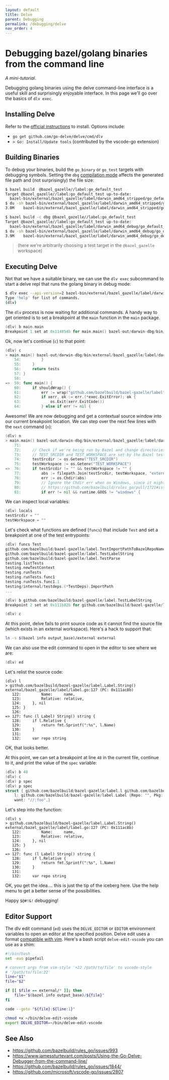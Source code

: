 ```yaml
---
layout: default
title: Delve
parent: Debugging
permalink: /debugging/delve
nav_order: 4
---
```


# Debugging bazel/golang binaries from the command line

<p></p>

_A mini-tutorial_.

<p></p>

Debugging golang binaries using the delve command-line interface is a useful
skill and surprisingly enjoyable interface.  In this page we'll go over the
basics of `dlv exec`.

## Installing Delve

Refer to the [official
instructions](https://github.com/go-delve/delve/tree/master/Documentation/installation)
to install.  Options include:

- `go get github.com/go-delve/delve/cmd/dlv`
- `> Go: Install/Update tools` (contributed by the vscode-go extension)

## Building Binaries

To debug your binaries, build the `go_binary` or `go_test` targets with
debugging symbols.  Setting the `dbg` [compilation
mode](https://github.com/bazelbuild/rules_go/blob/22401d892a4dac2c5c089ea2a5cd9fca5276415e/go/private/mode.bzl)
affects the generated file path and (not surprisingly) the file size:

```bash
$ bazel build  @bazel_gazelle//label:go_default_test
Target @bazel_gazelle//label:go_default_test up-to-date:
  bazel-bin/external/bazel_gazelle/label/darwin_amd64_stripped/go_default_test
$ du -sh bazel-bin/external/bazel_gazelle/label/darwin_amd64_stripped/go_default_test
3.0M	bazel-bin/external/bazel_gazelle/label/darwin_amd64_stripped/go_default_test
```

```bash
$ bazel build -c dbg @bazel_gazelle//label:go_default_test
Target @bazel_gazelle//label:go_default_test up-to-date:
  bazel-bin/external/bazel_gazelle/label/darwin_amd64_debug/go_default_test
$ du -sh bazel-bin/external/bazel_gazelle/label/darwin_amd64_debug/go_default_test
3.9M	bazel-bin/external/bazel_gazelle/label/darwin_amd64_debug/go_default_test
```

> (here we're arbitrarily choosing a test target in the `@bazel_gazelle`
workspace)

## Executing Delve

Not that we have a suitable binary, we can use the `dlv exec` subcommand to
start a delve repl that runs the golang binary in debug mode:

```bash
$ dlv exec --api-version=2 bazel-bin/external/bazel_gazelle/label/darwin_amd64_debug/go_default_test
Type 'help' for list of commands.
(dlv)
```

The `dlv` process is now waiting for additional commands.  A handy way to get
oriented is to set a breakpoint at the `main` function in the `main` package.

```go
(dlv) b main.main
Breakpoint 1 set at 0x114854b for main.main() bazel-out/darwin-dbg/bin/external/bazel_gazelle/label/darwin_amd64_debug/go_default_test%/testmain.go:59
```

Ok, now let's continue (`c`) to that point:

```go
(dlv) c
> main.main() bazel-out/darwin-dbg/bin/external/bazel_gazelle/label/darwin_amd64_debug/go_default_test%/testmain.go:59 (hits goroutine(1):1 total:1) (PC: 0x114854b)
    54:			}
    55:		}
    56:		return tests
    57:	}
    58:
=>  59:	func main() {
    60:		if shouldWrap() {
    61:			err := wrap("github.com/bazelbuild/bazel-gazelle/label")
    62:			if xerr, ok := err.(*exec.ExitError); ok {
    63:				os.Exit(xerr.ExitCode())
    64:			} else if err != nil {
```

Awesome!  We are now debugging and get a contextual source window into our
current breakpoint location.  We can step over the next few lines with the
`next` command (`n`):

```go
(dlv) n
> main.main() bazel-out/darwin-dbg/bin/external/bazel_gazelle/label/darwin_amd64_debug/go_default_test%/testmain.go:76 (PC: 0x11486a2)
    71:
    72:		// Check if we're being run by Bazel and change directories if so.
    73:		// TEST_SRCDIR and TEST_WORKSPACE are set by the Bazel test runner, so that makes a decent proxy.
    74:		testSrcdir := os.Getenv("TEST_SRCDIR")
    75:		testWorkspace := os.Getenv("TEST_WORKSPACE")
=>  76:		if testSrcdir != "" && testWorkspace != "" {
    77:			abs := filepath.Join(testSrcdir, testWorkspace, "external/bazel_gazelle/label")
    78:			err := os.Chdir(abs)
    79:			// Ignore the Chdir err when on Windows, since it might have have runfiles symlinks.
    80:			// https://github.com/bazelbuild/rules_go/pull/1721#issuecomment-422145904
    81:			if err != nil && runtime.GOOS != "windows" {
```

We can inspect local variables:

```go
(dlv) locals
testSrcdir = ""
testWorkspace = ""
```

Let's check what functions are defined (`funcs`) that include `Test` and set a breakpoint
at one of the test entrypoints:

```go
(dlv) funcs Test
github.com/bazelbuild/bazel-gazelle/label.TestImportPathToBazelRepoName
github.com/bazelbuild/bazel-gazelle/label.TestLabelString
github.com/bazelbuild/bazel-gazelle/label.TestParse
testing.listTests
testing.newTestContext
testing.runTests
testing.runTests.func1
testing.runTests.func1.1
testing/internal/testdeps.(*TestDeps).ImportPath
...
```

```go
(dlv) b github.com/bazelbuild/bazel-gazelle/label.TestLabelString
Breakpoint 2 set at 0x111b82b for github.com/bazelbuild/bazel-gazelle/label.TestLabelString() external/bazel_gazelle/label/label_test.go:23
```

```go
(dlv) c
```

At this point, delve fails to print source code as it cannot find the source
file (which exists in an external workspace).  Here's a hack to support that:  

```bash
ln -s $(bazel info output_base)/external external
```

We can also use the edit command to open in the editor to see where we are:

```go
(dlv) ed
```

Let's relist the source code:

```
(dlv) l
> github.com/bazelbuild/bazel-gazelle/label.Label.String() external/bazel_gazelle/label/label.go:127 (PC: 0x111ac8b)
   122:			Name:     name,
   123:			Relative: relative,
   124:		}, nil
   125:	}
   126:
=> 127:	func (l Label) String() string {
   128:		if l.Relative {
   129:			return fmt.Sprintf(":%s", l.Name)
   130:		}
   131:
   132:		var repo string
```

OK, that looks better.

At this point, we can set a breakpoint at line `48` in the current file,
continue to it, and print the value of the `spec` variable:

```go
(dlv) b 48
(dlv) c
(dlv) p spec
(dlv) p spec
struct { github.com/bazelbuild/bazel-gazelle/label.l github.com/bazelbuild/bazel-gazelle/label.Label; github.com/bazelbuild/bazel-gazelle/label.want string } {
	l: github.com/bazelbuild/bazel-gazelle/label.Label {Repo: "", Pkg: "", Name: "foo", Relative: false},
	want: "//:foo",}
```

Let's step into the function:

```
(dlv) s
> github.com/bazelbuild/bazel-gazelle/label.Label.String() external/bazel_gazelle/label/label.go:127 (PC: 0x111ac8b)
   122:			Name:     name,
   123:			Relative: relative,
   124:		}, nil
   125:	}
   126:
=> 127:	func (l Label) String() string {
   128:		if l.Relative {
   129:			return fmt.Sprintf(":%s", l.Name)
   130:		}
   131:
   132:		var repo string
```

OK, you get the idea.... this is just the tip of the iceberg here.  Use the help
menu to get a better sense of the possibilities.

Happy `$@#!&!` debugging!

## Editor Support

The dlv edit command (`ed`) uses the `DELVE_EDITOR` or `EDITOR` environment
variables to open an editor at the specified position.  Delve edit uses a format
[compatible with
vim](https://github.com/go-delve/delve/blob/37d1e0100a7b19aa47870196ed1fc0766ffa4eb6/pkg/terminal/command.go#L1545).
Here's a bash script `delve-edit-vscode` you can use as a shim:

```bash
#!/bin/bash
set -euo pipefail

# convert args from vim-style '+22 /path/to/file' to vscode-style
# '/path/to/file:22'
line="$1"
file="$2"

if [[ $file == external/* ]]; then
    file="$(bazel info output_base)/${file}"
fi

code --goto "${file}:${line:1}"
```

```bash
chmod +x ~/bin/delve-edit-vscode
export DELVE_EDITOR=~/bin/delve-edit-vscode
```


## See Also

- <https://github.com/bazelbuild/rules_go/issues/993>
- <https://www.jamessturtevant.com/posts/Using-the-Go-Delve-Debugger-from-the-command-line/>
- <https://github.com/bazelbuild/rules_go/issues/1844/>
- <https://github.com/microsoft/vscode-go/issues/2807>


